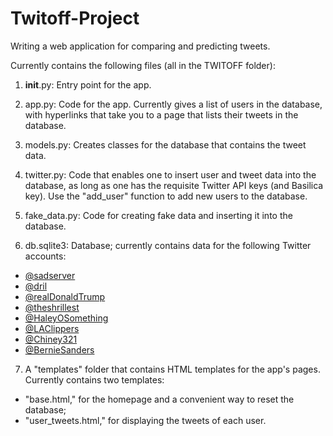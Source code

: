 # Twitoff-Project
Writing a web application for comparing and predicting tweets.

Currently contains the following files (all in the TWITOFF folder):

1. __init__.py: Entry point for the app.

2. app.py: Code for the app. Currently gives a list of users in the database,
with hyperlinks that take you to a page that lists their tweets in the database.

3. models.py: Creates classes for the database that contains the tweet data.

4. twitter.py: Code that enables one to insert user and tweet data into the database,
as long as one has the requisite Twitter API keys (and Basilica key). Use the "add_user"
function to add new users to the database.

5. fake_data.py: Code for creating fake data and inserting it into the database.

6. db.sqlite3: Database; currently contains data for the following Twitter accounts:
* [@sadserver](https://twitter.com/sadserver)
* [@dril](https://twitter.com/dril)
* [@realDonaldTrump](https://twitter.com/realDonaldTrump)
* [@theshrillest](https://twitter.com/theshrillest)
* [@HaleyOSomething](https://twitter.com/HaleyOSomething)
* [@LAClippers](https://twitter.com/LAClippers)
* [@Chiney321](https://twitter.com/Chiney321)
* [@BernieSanders](https://twitter.com/BernieSanders)

7. A "templates" folder that contains HTML templates for the app's pages.
Currently contains two templates:
* "base.html," for the homepage and a convenient way to reset the database;
* "user_tweets.html," for displaying the tweets of each user.